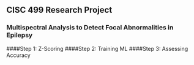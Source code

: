 ## CISC 499 Research Project 
###  Multispectral Analysis to Detect Focal Abnormalities in Epilepsy

####Step 1: Z-Scoring
####Step 2: Training ML
####Step 3: Assessing Accuracy